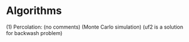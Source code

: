 # Algorithms

(1) Percolation:
 (no comments)
 (Monte Carlo simulation)
 (uf2 is a solution for backwash problem)
 
